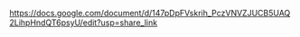 https://docs.google.com/document/d/147pDpFVskrih_PczVNVZJUCB5UAQ2LihpHndQT6psyU/edit?usp=share_link
